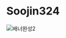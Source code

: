 # Soojin324

![배너완성2](https://user-images.githubusercontent.com/80864044/111565478-cacf3a00-87de-11eb-81f3-d7ff4ab80a44.jpg)
